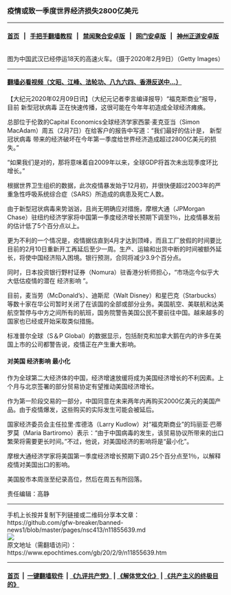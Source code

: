 ### 疫情或致一季度世界经济损失2800亿美元
------------------------

#### [首页](https://github.com/gfw-breaker/banned-news1/blob/master/README.md) &nbsp;&nbsp;|&nbsp;&nbsp; [手把手翻墙教程](https://github.com/gfw-breaker/guides/wiki) &nbsp;&nbsp;|&nbsp;&nbsp; [禁闻聚合安卓版](https://github.com/gfw-breaker/bn-android) &nbsp;&nbsp;|&nbsp;&nbsp; [网门安卓版](https://github.com/oGate2/oGate) &nbsp;&nbsp;|&nbsp;&nbsp; [神州正道安卓版](https://github.com/SzzdOgate/update) 



<div><img alt="" class="aligncenter wp-post-image" src="https://i.epochtimes.com/assets/uploads/2020/02/GettyImages-1199625492-600x400.jpg"/>
<div class="red16 caption">
 <p>
  图为中国武汉已经停运18天的高速火车。（摄于2020年2月9日）（Getty Images）
 </p>
</div>
</div><hr/>

#### [翻墙必看视频（文昭、江峰、法轮功、八九六四、香港反送中...）](http://167.172.214.107/home.html)

<div><p>
 【大纪元2020年02月09日讯】（大纪元记者李言编译报导）“福克斯商业”报导，目前
 <ok href="https://www.epochtimes.com/gb/tag/%E6%96%B0%E5%9E%8B%E5%86%A0%E7%8A%B6%E7%97%85%E6%AF%92.html">
  新型冠状病毒
 </ok>
 正在快速传播，这很可能在今年年初造成全球经济瘫痪。
</p>
<p>
 总部位于伦敦的Capital Economics全球经济学家西蒙·麦克亚当（Simon MacAdam）周五（2月7日）在给客户的报告中写道：“我们最好的估计是，
 <ok href="https://www.epochtimes.com/gb/tag/%E6%96%B0%E5%9E%8B%E5%86%A0%E7%8A%B6%E7%97%85%E6%AF%92.html">
  新型冠状病毒
 </ok>
 带来的经济破坏在今年第一季度给世界经济造成超过2800亿美元的损失。”
</p>
<p>
 “如果我们是对的，那将意味着自2009年以来，全球GDP将首次未出现季度环比增长。”
</p>
<p>
 根据世界卫生组织的数据，此次疫情暴发始于12月初，并很快便超过2003年的严重急性呼吸系统综合症（SARS）所造成的病患及死亡人数。
</p>
<p>
 由于新型冠状病毒来势汹汹，且尚无明确应对措施，摩根大通（JPMorgan Chase）驻纽约经济学家将中国第一季度经济增长预期下调至1％，比疫情暴发前的估计低了5个百分点以上。
</p>
<p>
 更为不利的一个情况是，疫情据估直到4月才达到顶峰，而且工厂放假的时间要比目前的2月10日重新开工再延后至少一周。生产、运输和出货中断的时间被额外延长，将使中国经济陷入困境。银行预测，合同将减少3.9个百分点。
</p>
<p>
 同时，日本投资银行野村证券（Nomura）驻香港分析师担心，“市场迄今似乎大大低估疫情的潜在
 <ok href="https://www.epochtimes.com/gb/tag/%E7%BB%8F%E6%B5%8E%E5%BD%B1%E5%93%8D.html">
  经济影响
 </ok>
 ”。
</p>
<p>
 目前，麦当劳（McDonald’s）、迪斯尼（Walt Disney）和星巴克（Starbucks）等数十家在华公司暂时关闭了在该国的全部或部分业务。美国航空、美联航和达美航空暂停与中方之间所有的航班，国务院警告美国公民不要前往中国。越来越多的国家也已经或开始采取类似措施。
</p>
<p>
 标准普尔全球（S＆P Global）的数据显示，包括耐克和加拿大鹅在内的许多在美国上市的公司都警告说，疫情正在产生重大影响。
</p>
<h4>
 对美国
 <ok href="https://www.epochtimes.com/gb/tag/%E7%BB%8F%E6%B5%8E%E5%BD%B1%E5%93%8D.html">
  经济影响
 </ok>
 最小化
</h4>
<p>
 作为全球第二大经济体的中国，经济增速放缓将成为美国经济增长的不利因素。上个月与北京签署的部分贸易协定有望推动美国经济增长。
</p>
<p>
 作为第一阶段交易的一部分，中国同意在未来两年内再购买2000亿美元的美国产品。由于疫情爆发，这些购买的实际发生可能会被延后。
</p>
<p>
 国家经济委员会主任拉里·库德洛（Larry Kudlow）对“福克斯商业”的玛丽亚·巴蒂罗莫（Maria Bartiromo）表示：“由于中国病毒的发生，该贸易协议所带来的出口繁荣将需要更长时间。”不过，他说，对美国经济的影响将是“最小化”。
</p>
<p>
 摩根大通经济学家将美国第一季度经济增长预期下调0.25个百分点至1％，以解释疫情对美国出口的影响。
</p>
<p>
 美国股市本周涨至纪录高位，然后在周五有所回落。
</p>
<p>
 责任编辑：高静
</p>
</div>
<hr/>
手机上长按并复制下列链接或二维码分享本文章：<br/>
https://github.com/gfw-breaker/banned-news1/blob/master/pages/nsc413/n11855639.md <br/>
<a href='https://github.com/gfw-breaker/banned-news1/blob/master/pages/nsc413/n11855639.md'><img src='https://github.com/gfw-breaker/banned-news1/blob/master/pages/nsc413/n11855639.md.png'/></a> <br/>
原文地址（需翻墙访问）：https://www.epochtimes.com/gb/20/2/9/n11855639.htm


------------------------
#### [首页](https://github.com/gfw-breaker/banned-news1/blob/master/README.md) &nbsp;|&nbsp; [一键翻墙软件](https://github.com/gfw-breaker/nogfw/blob/master/README.md) &nbsp;| [《九评共产党》](https://github.com/gfw-breaker/9ping.md/blob/master/README.md#九评之一评共产党是什么) | [《解体党文化》](https://github.com/gfw-breaker/jtdwh.md/blob/master/README.md) | [《共产主义的终极目的》](https://github.com/gfw-breaker/gczydzjmd.md/blob/master/README.md)


<img src='http://gfw-breaker.win/banned-news/pages/nsc413/n11855639.md' width='0px' height='0px'/>